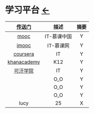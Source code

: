 # 学习平台  [←](index.md)

| [传送门](../navigation.md) | 描述 | 摘要 |
|:---:|:---:|:---:|
| [mooc](https://www.mooc.cn/) | IT-慕课中国 | Y |
| [imooc](https://www.imooc.com/course/list) | IT-慕课网 | Y |
| [coursera](https://www.coursera.org/browse/computer-science) | IT | Y |
| [khanacademy](https://www.khanacademy.org/) | K12 | Y |
| [可汗学院](https://open.163.com/khan/) | IT | Y |
| []() | O_O | Y |
| []() | O_O | Y |
| []() | O_O | Y |
| lucy | 25 | X |

